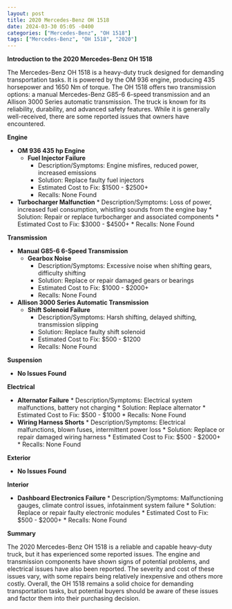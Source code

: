 ```yaml
---
layout: post
title: 2020 Mercedes-Benz OH 1518
date: 2024-03-30 05:05 -0400
categories: ["Mercedes-Benz", "OH 1518"]
tags: ["Mercedes-Benz", "OH 1518", "2020"]
---
```

**Introduction to the 2020 Mercedes-Benz OH 1518**

The Mercedes-Benz OH 1518 is a heavy-duty truck designed for demanding transportation tasks. It is powered by the OM 936 engine, producing 435 horsepower and 1650 Nm of torque. The OH 1518 offers two transmission options: a manual Mercedes-Benz G85-6 6-speed transmission and an Allison 3000 Series automatic transmission. The truck is known for its reliability, durability, and advanced safety features. While it is generally well-received, there are some reported issues that owners have encountered.

**Engine**
* **OM 936 435 hp Engine**
    * **Fuel Injector Failure**
        * Description/Symptoms: Engine misfires, reduced power, increased emissions
        * Solution: Replace faulty fuel injectors
        * Estimated Cost to Fix: $1500 - $2500+
        * Recalls: None Found
* **Turbocharger Malfunction**
        * Description/Symptoms: Loss of power, increased fuel consumption, whistling sounds from the engine bay
        * Solution: Repair or replace turbocharger and associated components
        * Estimated Cost to Fix: $3000 - $4500+
        * Recalls: None Found

**Transmission**
* **Manual G85-6 6-Speed Transmission**
    * **Gearbox Noise**
        * Description/Symptoms: Excessive noise when shifting gears, difficulty shifting
        * Solution: Replace or repair damaged gears or bearings
        * Estimated Cost to Fix: $1000 - $2000+
        * Recalls: None Found
* **Allison 3000 Series Automatic Transmission**
    * **Shift Solenoid Failure**
        * Description/Symptoms: Harsh shifting, delayed shifting, transmission slipping
        * Solution: Replace faulty shift solenoid
        * Estimated Cost to Fix: $500 - $1200
        * Recalls: None Found

**Suspension**
* **No Issues Found**

**Electrical**
* **Alternator Failure**
        * Description/Symptoms: Electrical system malfunctions, battery not charging
        * Solution: Replace alternator
        * Estimated Cost to Fix: $500 - $1000
        * Recalls: None Found
* **Wiring Harness Shorts**
        * Description/Symptoms: Electrical malfunctions, blown fuses, intermittent power loss
        * Solution: Replace or repair damaged wiring harness
        * Estimated Cost to Fix: $500 - $2000+
        * Recalls: None Found

**Exterior**
* **No Issues Found**

**Interior**
* **Dashboard Electronics Failure**
        * Description/Symptoms: Malfunctioning gauges, climate control issues, infotainment system failure
        * Solution: Replace or repair faulty electronic modules
        * Estimated Cost to Fix: $500 - $2000+
        * Recalls: None Found

**Summary**

The 2020 Mercedes-Benz OH 1518 is a reliable and capable heavy-duty truck, but it has experienced some reported issues. The engine and transmission components have shown signs of potential problems, and electrical issues have also been reported. The severity and cost of these issues vary, with some repairs being relatively inexpensive and others more costly. Overall, the OH 1518 remains a solid choice for demanding transportation tasks, but potential buyers should be aware of these issues and factor them into their purchasing decision.
